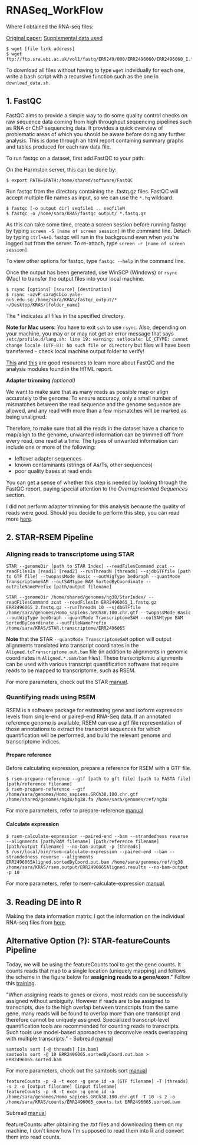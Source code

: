 # RNASeq_WorkFlow

Where I obtained the RNA-seq files: 

[Original paper](https://www.nature.com/articles/s41591-019-0368-8#change-history); 
[Supplemental data used](https://www.ebi.ac.uk/ena/browser/view/PRJEB25797?show=reads)

```
$ wget [file link address]
$ wget ftp://ftp.sra.ebi.ac.uk/vol1/fastq/ERR249/000/ERR2496060/ERR2496060_1.fastq.gz
```
To download all files without having to type ```wget``` indvidually for each one, write a bash script with a recursive function such as the one in ```download_data.sh```.

## 1. FastQC 

FastQC aims to provide a simple way to do some quality control checks on raw sequence data coming from high throughput sequencing pipelines such as RNA or ChIP sequencing data. It provides a quick overview of problematic areas of which you should be aware before doing any further analysis. This is done through an html report containing summary graphs and tables produced for each raw data file. 

To run fastqc on a dataset, first add FastQC to your path: 

On the Harmston server, this can be done by: 

```
$ export PATH=$PATH:/home/shared/software/FastQC 
```
Run fastqc from the directory containing the .fastq.gz files. FastQC will accept multiple file names as input, so we can use the ```*.fq``` wildcard:
```
$ fastqc [-o output dir] seqfile1 .. seqfileN
$ fastqc -o /home/sara/KRAS/fastqc_output/ *.fastq.gz
```

As this can take some time, create a screen session before running fastqc by typing ```screen -S [name of screen session]``` in the command line. Detach by typing ```ctrl+A+D```. fastqc will run in the background even when you're logged out from the server. To re-attach, type ```screen -r [name of screen session]```.

To view other options for fastqc, type ```fastqc --help``` in the command line. 

Once the output has been generated, use WinSCP (Windows) or ```rsync``` (Mac) to transfer the output files into your local machine. 

```
$ rsync [options] [source] [destination]
$ rsync -azvP sara@cbio.yale-nus.edu.sg:/home/sara/KRAS/fastqc_output/* ~/Desktop/KRAS/[folder_name]
```
The * indicates all files in the specified directory. 

**Note for Mac users**: You have to exit ```ssh``` to use ```rsync```. Also, depending on your machine, you may or or may not get an error message that says ```/etc/profile.d/lang.sh: line 19: warning: setlocale: LC_CTYPE: cannot change locale (UTF-8): No such file or directory``` but files will have been transferred - check local machine output folder to verify! 

[This](https://www.bioinformatics.babraham.ac.uk/projects/fastqc/) and [this](https://www.bioinformatics.babraham.ac.uk/projects/fastqc/Help/) are good resources to learn more about FastQC and the analysis modules found in the HTML report. 

**Adapter trimming** *(optional)*

We want to make sure that as many reads as possible map or align accurately to the genome. To ensure accuracy, only a small number of mismatches between the read sequence and the genome sequence are allowed, and any read with more than a few mismatches will be marked as being unaligned.

Therefore, to make sure that all the reads in the dataset have a chance to map/align to the genome, unwanted information can be trimmed off from every read, one read at a time. The types of unwanted information can include one or more of the following:

- leftover adapter sequences
- known contaminants (strings of As/Ts, other sequences)
- poor quality bases at read ends

You can get a sense of whether this step is needed by looking through the FastQC report, paying special attention to the *Overrepresented Sequences* section. 

I did not perform adapter trimming for this analysis because the quality of reads were good. Should you decide to perform this step, you can read more [here](https://hbctraining.github.io/Intro-to-rnaseq-hpc-O2/lessons/02_assessing_quality.html).  

## 2. STAR-RSEM Pipeline 

### Aligning reads to transcriptome using STAR
```
STAR --genomeDir [path to STAR Index] --readFilesCommand zcat --readFilesIn [read1] [read2] --runThreadN [threads] --sjdbGTFfile [path to GTF file] --twopassMode Basic --outWigType bedGraph --quantMode TranscriptomeSAM --outSAMtype BAM SortedByCoordinate --outFileNamePrefix [path/output filename]

STAR --genomeDir /home/shared/genomes/hg38/StarIndex/ --readFilesCommand zcat --readFilesIn ERR2496065_1.fastq.gz ERR2496065_2.fastq.gz --runThreadN 10 --sjdbGTFfile /home/sara/genomes/Homo_sapiens.GRCh38.100.chr.gtf --twopassMode Basic --outWigType bedGraph --quantMode TranscriptomeSAM --outSAMtype BAM SortedByCoordinate --outFileNamePrefix /home/sara/KRAS/STAR.transcriptome/ERR2496065
```

**Note** that the STAR ```--quantMode TranscriptomeSAM``` option will output alignments translated into transcript coordinates in the ```Aligned.toTranscriptome.out.bam``` file (in addition to alignments in genomic coordinates in ```Aligned.*.sam/bam``` files). These transcriptomic alignments can be used with
various transcript quantification software that require reads to be mapped to transcriptome, such as RSEM. 

For more parameters, check out the STAR [manual](https://physiology.med.cornell.edu/faculty/skrabanek/lab/angsd/lecture_notes/STARmanual.pdf).

### Quantifying reads using RSEM

RSEM is a software package for estimating gene and isoform expression levels from single-end or paired-end RNA-Seq data. If an annotated reference genome is available, RSEM can use a gtf file representation of those annotations to extract the transcript sequences for which quantification will be performed, and build the relevant genome and transcriptome indices.

#### Prepare reference 

Before calculating expression, prepare a reference for RSEM with a GTF file. 

```
$ rsem-prepare-reference --gtf [path to gft file] [path to FASTA file] [path/reference filename] 
$ rsem-prepare-reference --gtf /home/sara/genomes/Homo_sapiens.GRCh38.100.chr.gtf /home/shared/genomes/hg38/hg38.fa /home/sara/genomes/ref/hg38
```
For more parameters, refer to prepare-reference [manual](https://deweylab.github.io/RSEM/rsem-prepare-reference.html)

#### Calculate expression 

```
$ rsem-calculate-expression --paired-end --bam --strandedness reverse --alignments [path/BAM filename] [path/reference filename] [path/output filename] --no-bam-output -p [threads]
$ /usr/local/bin/rsem-calculate-expression --paired-end --bam --strandedness reverse --alignments ERR2496065Aligned.sortedByCoord.out.bam /home/sara/genomes/ref/hg38 /home/sara/KRAS/rsem.output/ERR2496065Aligned.results --no-bam-output -p 10
```
For more parameters, refer to rsem-calculate-expression [manual](https://deweylab.github.io/RSEM/rsem-calculate-expression.html#ARGUMENTS).

## 3. Reading DE into R

Making the data information matrix: I got the information on the individual RNA-seq files from [here](https://www.ncbi.nlm.nih.gov/Traces/study/?acc=ERP107752&o=acc_s%3Aa).

## Alternative Option (?): STAR-featureCounts Pipeline 

Today, we will be using the featureCounts tool to get the gene counts. It counts reads that map to a single location (uniquely mapping) and follows the scheme in the figure below for **assigning reads to a gene/exon**." Follow this [training](https://github.com/hbctraining/Intro-to-rnaseq-hpc-O2/blob/master/lessons/05_counting_reads.md).

"When assigning reads to genes or exons, most reads can be successfully assigned without
ambiguity. However if reads are to be assigned to transcripts, due to the high overlap between
transcripts from the same gene, many reads will be found to overlap more than one transcript
and therefore cannot be uniquely assigned. Specialized transcript-level quantification tools
are recommended for counting reads to transcripts. Such tools use model-based approaches
to deconvolve reads overlapping with multiple transcripts." - Subread [manual](http://subread.sourceforge.net/SubreadUsersGuide.pdf)

```
samtools sort [-@ threads] [in.bam]
samtools sort -@ 10 ERR2496065.sortedByCoord.out.bam > ERR2496065.sorted.bam
```
For more parameters, check out the samtools sort [manual](http://www.htslib.org/doc/samtools-sort.html)

```
featureCounts -p -B -t exon -g gene_id -a [GTF filename] -T [threads] -s 2 -o [output filename] [input filename]
featureCounts -p -B -t exon -g gene_id -a /home/sara/genomes/Homo_sapiens.GRCh38.100.chr.gtf -T 10 -s 2 -o /home/sara/KRAS/counts/ERR2496065_counts.txt ERR2496065.sorted.bam
```

Subread [manual](http://subread.sourceforge.net/SubreadUsersGuide.pdf)


featureCounts: after obtaining the .txt files and downloading them on my machine, I don't know how I'm supposed to read them into R and convert them into read counts.
